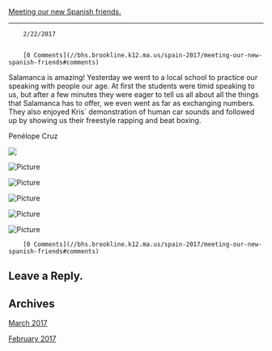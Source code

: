 [Meeting our new Spanish friends.](//bhs.brookline.k12.ma.us/spain-2017/meeting-our-new-spanish-friends)

			
-------------------------------------------------------------------------------------------------------------

		2/22/2017
	

		[0 Comments](//bhs.brookline.k12.ma.us/spain-2017/meeting-our-new-spanish-friends#comments)
	

Salamanca is amazing! Yesterday we went to a local school to practice our speaking with people our age. At first the students were timid speaking to us, but after a few minutes they were eager to tell us all about all the things that Salamanca has to offer, we even went as far as exchanging numbers. They also enjoyed Kris´ demonstration of human car sounds and followed up by showing us their freestyle rapping and beat boxing.   
  
Penélope Cruz

[![](/uploads/8/0/1/5/801512/image6.jpg)](/uploads/8/0/1/5/801512/image6_orig.jpg)

 ![Picture](/uploads/8/0/1/5/801512/editor/image4_1.jpg?1487758324)

 ![Picture](/uploads/8/0/1/5/801512/editor/image1_1.jpg?1487758317)

 ![Picture](/uploads/8/0/1/5/801512/editor/image2.jpg?1487758310)

 ![Picture](/uploads/8/0/1/5/801512/editor/image9_1.jpg?1487758301)

 ![Picture](/uploads/8/0/1/5/801512/image4_orig.jpg)

		[0 Comments](//bhs.brookline.k12.ma.us/spain-2017/meeting-our-new-spanish-friends#comments)
	

  
  
  

Leave a Reply.
--------------

Archives
--------

[March 2017](/spain-2017/archives/03-2017)
		  
[February 2017](/spain-2017/archives/02-2017)